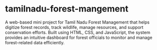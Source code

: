 # tamilnadu-forest-mangement
A web-based mini project for Tamil Nadu Forest Management that helps digitize forest records, track wildlife, manage resources, and support conservation efforts. Built using HTML, CSS, and JavaScript, the system provides an intuitive dashboard for forest officials to monitor and manage forest-related data efficiently.
